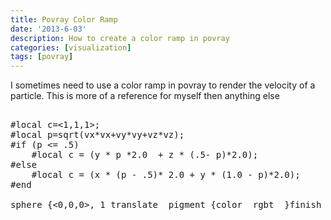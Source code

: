 ```yaml
---
title: Povray Color Ramp
date: '2013-6-03'
description: How to create a color ramp in povray
categories: [visualization]
tags: [povray]
---
```


I sometimes need to use a color ramp in povray to render the velocity of a particle. This is more of a reference for myself then anything else

<pre>

#local c=<1,1,1>;
#local p=sqrt(vx*vx+vy*vy+vz*vz);
#if (p <= .5)
	#local c = (y * p *2.0  + z * (.5- p)*2.0);
#else
	#local c = (x * (p - .5)* 2.0 + y * (1.0 - p)*2.0);
#end	

sphere {<0,0,0>, 1 translate<x, y, z >  pigment {color  rgbt <c.x,c.y,c.z,0> }finish {diffuse 1 ambient 0 specular 0 } }

</pre>